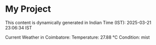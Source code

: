 # My Project

This content is dynamically generated in Indian Time (IST): 2025-03-21 23:06:34 IST


Current Weather in Coimbatore:
Temperature: 27.88 °C
Condition: mist
